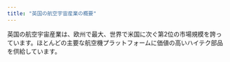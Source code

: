```yaml
---
title: "英国の航空宇宙産業の概要"
---
```


英国の航空宇宙産業は、欧州で最大、世界で米国に次ぐ第2位の市場規模を誇っています。ほとんどの主要な航空機プラットフォームに価値の高いハイテク部品を供給しています。